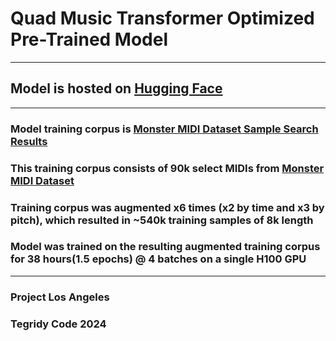 # Quad Music Transformer Optimized Pre-Trained Model

***

## Model is hosted on [Hugging Face](https://huggingface.co/asigalov61/Quad-Music-Transformer)

***

### Model training corpus is [Monster MIDI Dataset Sample Search Results](https://huggingface.co/datasets/projectlosangeles/Monster-MIDI-Dataset/blob/main/Monster_MIDI_Dataset_Search_Results_Ver_1_0_CC_BY_NC_SA.zip)

### This training corpus consists of 90k select MIDIs from [Monster MIDI Dataset](https://github.com/asigalov61/Monster-MIDI-Dataset)

### Training corpus was augmented x6 times (x2 by time and x3 by pitch), which resulted in ~540k training samples of 8k length

### Model was trained on the resulting augmented training corpus for 38 hours(1.5 epochs) @ 4 batches on a single H100 GPU

***

### Project Los Angeles
### Tegridy Code 2024
